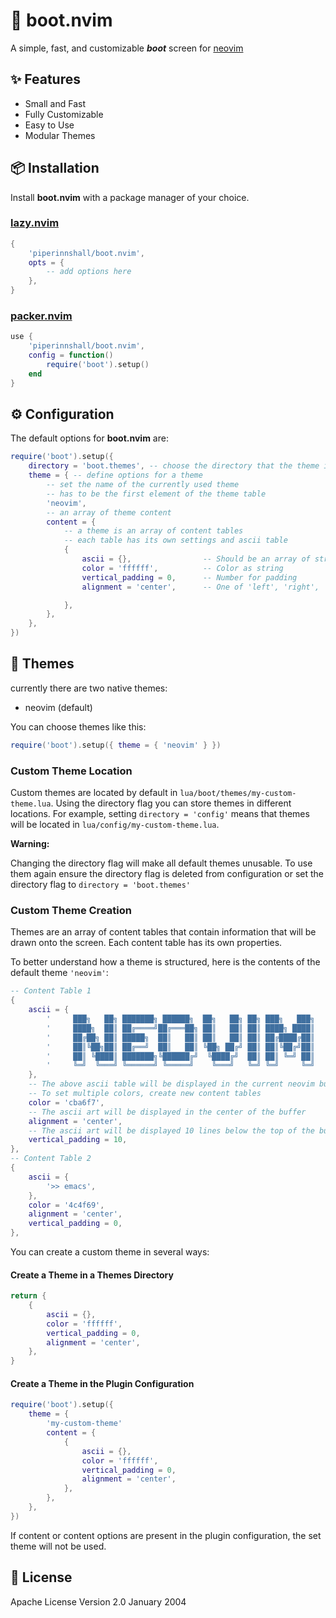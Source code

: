 # 🥾 boot.nvim
A simple, fast, and customizable ***boot*** screen for [neovim](https://neovim.io/) 

## ✨ Features
- Small and Fast
- Fully Customizable
- Easy to Use
- Modular Themes

## 📦 Installation

Install **boot.nvim** with a package manager of your choice. 

### [lazy.nvim](https://github.com/folke/lazy.nvim)

``` lua
{
    'piperinnshall/boot.nvim',
    opts = {
        -- add options here
    },
}
```

### [packer.nvim](https://github.com/wbthomason/packer.nvim) 

```lua
use {
    'piperinnshall/boot.nvim',
    config = function()
        require('boot').setup()
    end
}
```

## ⚙️  Configuration

The default options for **boot.nvim** are:

```lua
require('boot').setup({
    directory = 'boot.themes', -- choose the directory that the theme is located in
    theme = { -- define options for a theme
        -- set the name of the currently used theme
        -- has to be the first element of the theme table 
        'neovim', 
        -- an array of theme content 
        content = {
            -- a theme is an array of content tables
            -- each table has its own settings and ascii table 
            {
                ascii = {},                -- Should be an array of strings
                color = 'ffffff',          -- Color as string
                vertical_padding = 0,      -- Number for padding
                alignment = 'center',      -- One of 'left', 'right', 'center'

            },
        },
    },
})
```

## 📝 Themes

currently there are two native themes:

- neovim (default)

You can choose themes like this: 

```lua  
require('boot').setup({ theme = { 'neovim' } }) 
```

### Custom Theme Location

Custom themes are located by default in `lua/boot/themes/my-custom-theme.lua`. Using the directory flag you can store themes in different locations.
For example, setting `directory = 'config'` means that themes will be located in `lua/config/my-custom-theme.lua`.  

**Warning:** 

Changing the directory flag will make all default themes unusable. 
To use them again ensure the directory flag is deleted from configuration or set the directory flag to `directory = 'boot.themes'`

### Custom Theme Creation

Themes are an array of content tables that contain information that will be drawn onto the screen. Each content table has its own properties.

To better understand how a theme is structured, here is the contents of the default theme `'neovim'`:

```lua
-- Content Table 1
{
    ascii = {
        '     ███╗   ██╗ ███████╗ ██████╗  ██╗   ██╗ ██╗ ███╗   ███╗    ',
        '     ████╗  ██║ ██╔════╝██╔═══██╗ ██║   ██║ ██║ ████╗ ████║    ',
        '     ██╔██╗ ██║ █████╗  ██║   ██║ ██║   ██║ ██║ ██╔████╔██║    ',
        '     ██║╚██╗██║ ██╔══╝  ██║   ██║ ╚██╗ ██╔╝ ██║ ██║╚██╔╝██║    ',
        '     ██║ ╚████║ ███████╗╚██████╔╝  ╚████╔╝  ██║ ██║ ╚═╝ ██║    ',
        '     ╚═╝  ╚═══╝ ╚══════╝ ╚═════╝    ╚═══╝   ╚═╝ ╚═╝     ╚═╝    ',
    },
    -- The above ascii table will be displayed in the current neovim buffer in this color
    -- To set multiple colors, create new content tables
    color = 'cba6f7', 
    -- The ascii art will be displayed in the center of the buffer 
    alignment = 'center',
    -- The ascii art will be displayed 10 lines below the top of the buffer
    vertical_padding = 10,
},
-- Content Table 2
{
    ascii = {
        '>> emacs',
    },
    color = '4c4f69',
    alignment = 'center',
    vertical_padding = 0,
},
```

You can create a custom theme in several ways:

#### Create a Theme in a Themes Directory

```lua {filename='my-custom-theme.lua'}
return {
    {
        ascii = {},
        color = 'ffffff',
        vertical_padding = 0,
        alignment = 'center',
    },
}
```

#### Create a Theme in the Plugin Configuration  

```lua 
require('boot').setup({
    theme = {
        'my-custom-theme'
        content = {
            {
                ascii = {},
                color = 'ffffff',
                vertical_padding = 0,
                alignment = 'center',
            },
        }, 
    },
})
```

If content or content options are present in the plugin configuration, the set theme will not be used.

## 🔑 License

Apache License Version 2.0 January 2004 
